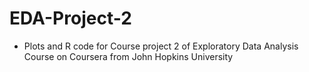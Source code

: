 # EDA-Project-2

- Plots and R code for Course project 2 of Exploratory Data Analysis Course on Coursera from John Hopkins University
